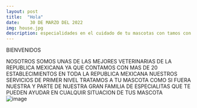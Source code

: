 ```yaml
---
layout: post
title:  "Hola"
date:    30 DE MARZO DEL 2022
img: house.jpg
description: especialidades en el cuidado de tu mascotas con tamos con los mejores especialistas para cada mascotas o ave que tengas reconociods por todo la republica mexicana  
---
```

BIENVENIDOS 
 
 NOSOTROS SOMOS UNAS DE LAS MEJORES VETERINARIAS DE LA REPUBLICA MEXICANA YA QUE CONTAMOS CON MAS DE 20 ESTABLECIMIENTOS EN TODA LA REPUBLICA MEXICANA
 NUESTROS SERVICIOS DE PRIMER NIVEL TRATAMOS A TU MASCOTA COMO SI FUERA NUESTRA Y PARTE DE NUESTRA GRAN FAMILIA DE ESPECIALITAS QUE TE PUEDEN AYUDAR EN CUALQUIR SITUACION DE TUS MASCOTA  
 ![image](https://user-images.githubusercontent.com/100168748/161850813-34b3f0ad-f922-42c1-a7a1-0eb9135e5b0e.png)

